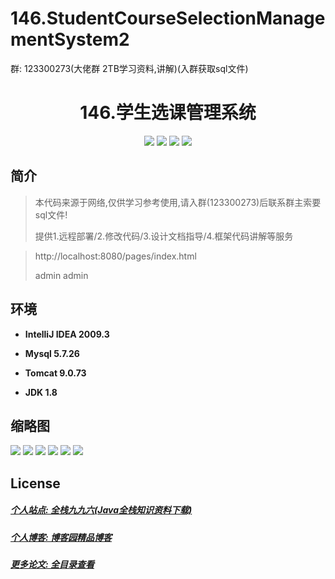# 146.StudentCourseSelectionManagementSystem2

<p>群: 123300273(大佬群 2TB学习资料,讲解)(入群获取sql文件)</p>

<p><h1 align="center">146.学生选课管理系统</h1></p>


<p align="center">
	<img src="https://img.shields.io/badge/jdk-1.8-orange.svg"/>
    <img src="https://img.shields.io/badge/spring-5.x-lightgrey.svg"/>
    <img src="https://img.shields.io/badge/springmvc-3.x-blue.svg"/>
    <img src="https://img.shields.io/badge/mybatis-5.x-yellow.svg"/>
</p>

## 简介


> 本代码来源于网络,仅供学习参考使用,请入群(123300273)后联系群主索要sql文件!
>
> 提供1.远程部署/2.修改代码/3.设计文档指导/4.框架代码讲解等服务

>http://localhost:8080/pages/index.html
>
> admin admin


## 环境

- <b>IntelliJ IDEA 2009.3</b>

- <b>Mysql 5.7.26</b>

- <b>Tomcat 9.0.73</b>

- <b>JDK 1.8</b>




## 缩略图


![](https://img2022.cnblogs.com/blog/588112/202207/588112-20220709075743251-668602974.png)
![](https://img2022.cnblogs.com/blog/588112/202207/588112-20220709075747581-299831709.png)
![](https://img2022.cnblogs.com/blog/588112/202207/588112-20220709075751654-1262853151.png)
![](https://img2022.cnblogs.com/blog/588112/202207/588112-20220709075755069-862655127.png)
![](https://img2022.cnblogs.com/blog/588112/202207/588112-20220709075804108-1029534539.png)
![](https://img2022.cnblogs.com/blog/588112/202207/588112-20220709075808810-2052968984.png)

## License

##### [个人站点: 全栈九九六(Java全栈知识资料下载)](https://www.blog996.com/)
##### [个人博客: 博客园精品博客](https://www.cnblogs.com/yysbolg/)
##### [更多论文: 全目录查看](https://www.blog996.com/md/2021-09-22-1632317852192.html)



